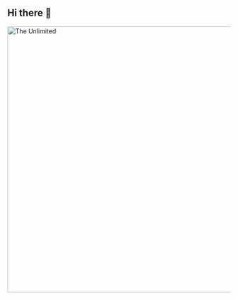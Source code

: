 ## Hi there 👋

<img src="https://github.com/Kristina-Uryevna/Kristina-Uryevna/blob/main/235224431-e8c8c12e-6826-47f1-89fb-2ddad83b3abf.gif" alt="The Unlimited" width="600">
